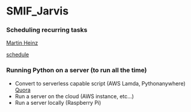 # SMIF_Jarvis

### Scheduling recurring tasks
[Martin Heinz](https://martinheinz.dev/blog/39)

[schedule](https://schedule.readthedocs.io/en/stable/)

### Running Python on a server (to run all the time)
- Convert to serverless capable script (AWS Lamda, Pythonanywhere) [Quora](https://www.quora.com/How-do-I-keep-a-Python-script-running-24-7-without-leaving-my-computer-continuously-on)
- Run a server on the cloud (AWS instance, etc...)
- Run a server locally (Raspberry Pi)


